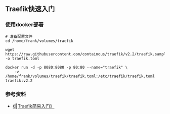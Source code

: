 ## Traefik快速入门

### 使用docker部署
```shell
# 准备配置文件
cd /home/frank/volumes/traefik

wget https://raw.githubusercontent.com/containous/traefik/v2.2/traefik.sample.toml -o traefik.toml

docker run -d -p 8080:8080 -p 80:80 --name="traefik" \
    -v /home/frank/volumes/traefik/traefik.toml:/etc/traefik/traefik.toml traefik:v2.2
```



### 参考资料
+ [《Traefik简易入门》](https://shanyue.tech/op/traefik.html#%E5%BF%AB%E9%80%9F%E5%BC%80%E5%A7%8B)